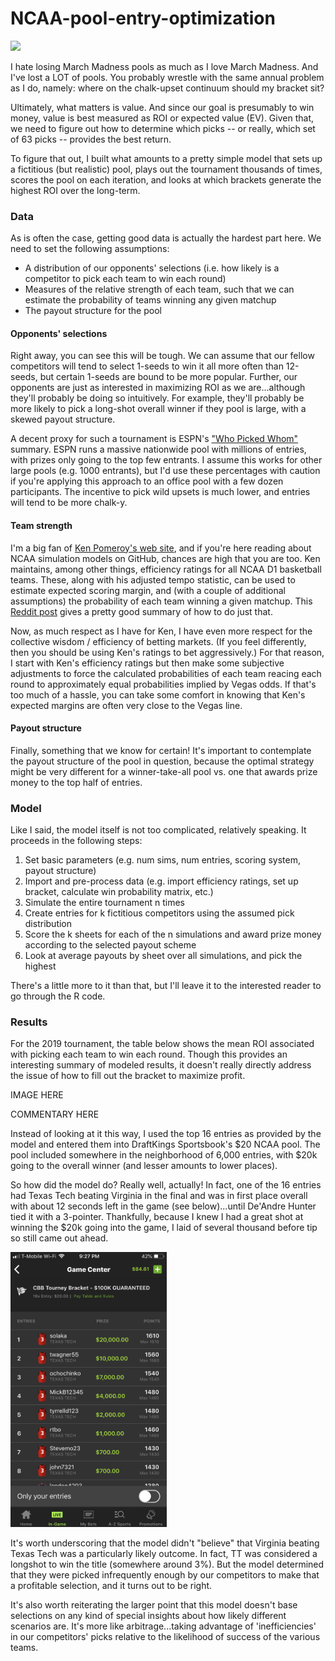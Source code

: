 # NCAA-pool-entry-optimization
<img src = 'https://www.gamblingsites.org/blog/wp-content/uploads/marchmadnessprintablebracket.jpg'>

I hate losing March Madness pools as much as I love March Madness. And I've lost a LOT of pools. You probably wrestle with the same annual problem as I do, namely: where on the chalk-upset continuum should my bracket sit?

Ultimately, what matters is value. And since our goal is presumably to win money, value is best measured as ROI or expected value (EV). Given that, we need to figure out how to determine which picks -- or really, which set of 63 picks -- provides the best return.

To figure that out, I built what amounts to a pretty simple model that sets up a fictitious (but realistic) pool, plays out the tournament thousands of times, scores the pool on each iteration, and looks at which brackets generate the highest ROI over the long-term.

### Data
As is often the case, getting good data is actually the hardest part here. We need to set the following assumptions:

* A distribution of our opponents' selections (i.e. how likely is a competitor to pick each team to win each round)
* Measures of the relative strength of each team, such that we can estimate the probability of teams winning any given matchup
* The payout structure for the pool

#### Opponents' selections
Right away, you can see this will be tough. We can assume that our fellow competitors will tend to select 1-seeds to win it all more often than 12-seeds, but certain 1-seeds are bound to be more popular. Further, our opponents are just as interested in maximizing ROI as we are...although they'll probably be doing so intuitively. For example, they'll probably be more likely to pick a long-shot overall winner if they pool is large, with a skewed payout structure.

A decent proxy for such a tournament is ESPN's ["Who Picked Whom"](http://fantasy.espn.com/tournament-challenge-bracket/2019/en/whopickedwhom) summary. ESPN runs a massive nationwide pool with millions of entries, with prizes only going to the top few entrants. I assume this works for other large pools (e.g. 1000 entrants), but I'd use these percentages with caution if you're applying this approach to an office pool with a few dozen participants. The incentive to pick wild upsets is much lower, and entries will tend to be more chalk-y.

#### Team strength
I'm a big fan of [Ken Pomeroy's web site](https://kenpom.com/index.php), and if you're here reading about NCAA simulation models on GitHub, chances are high that you are too. Ken maintains, among other things, efficiency ratings for all NCAA D1 basketball teams. These, along with his adjusted tempo statistic, can be used to estimate expected scoring margin, and (with a couple of additional assumptions) the probability of each team winning a given matchup. This [Reddit post](https://www.reddit.com/r/CollegeBasketball/comments/5xir8t/calculating_win_probability_and_margin_of_victory/) gives a pretty good summary of how to do just that.

Now, as much respect as I have for Ken, I have even more respect for the collective wisdom / efficiency of betting markets. (If you feel differently, then you should be using Ken's ratings to bet aggressively.) For that reason, I start with Ken's efficiency ratings but then make some subjective adjustments to force the calculated probabilities of each team reacing each round to approximately equal probabilities implied by Vegas odds. If that's too much of a hassle, you can take some comfort in knowing that Ken's expected margins are often very close to the Vegas line.

#### Payout structure
Finally, something that we know for certain! It's important to contemplate the payout structure of the pool in question, because the optimal strategy might be very different for a winner-take-all pool vs. one that awards prize money to the top half of entries.

### Model
Like I said, the model itself is not too complicated, relatively speaking. It proceeds in the following steps:

1. Set basic parameters (e.g. num sims, num entries, scoring system, payout structure)
2. Import and pre-process data (e.g. import efficiency ratings, set up bracket, calculate win probability matrix, etc.)
3. Simulate the entire tournament n times
4. Create entries for k fictitious competitors using the assumed pick distribution
5. Score the k sheets for each of the n simulations and award prize money according to the selected payout scheme
6. Look at average payouts by sheet over all simulations, and pick the highest

There's a little more to it than that, but I'll leave it to the interested reader to go through the R code.

### Results
For the 2019 tournament, the table below shows the mean ROI associated with picking each team to win each round. Though this provides an interesting summary of modeled results, it doesn't really directly address the issue of how to fill out the bracket to maximize profit.

IMAGE HERE

COMMENTARY HERE

Instead of looking at it this way, I used the top 16 entries as provided by the model and entered them into DraftKings Sportsbook's $20 NCAA pool. The pool included somewhere in the neighborhood of 6,000 entries, with $20k going to the overall winner (and lesser amounts to lower places).

So how did the model do? Really well, actually! In fact, one of the 16 entries had Texas Tech beating Virginia in the final and was in first place overall with about 12 seconds left in the game (see below)...until De'Andre Hunter tied it with a 3-pointer. Thankfully, because I knew I had a great shot at winning the $20k going into the game, I laid of several thousand before tip so still came out ahead.

<img src = 'https://github.com/solaka/NCAA-pool-entry-optimization/blob/master/images/IMG_2211.PNG' width="250" height="440">

It's worth underscoring that the model didn't "believe" that Virginia beating Texas Tech was a particularly likely outcome. In fact, TT was considered a longshot to win the title (somewhere around 3%). But the model determined that they were picked infrequently enough by our competitors to make that a profitable selection, and it turns out to be right.

It's also worth reiterating the larger point that this model doesn't base selections on any kind of special insights about how likely different scenarios are. It's more like arbitrage...taking advantage of 'inefficiencies' in our competitors' picks relative to the likelihood of success of the various teams.
